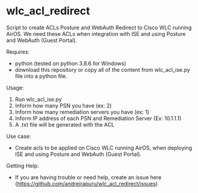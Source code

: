 
# wlc_acl_redirect
Script to create ACLs Posture and WebAuth Redirect to Cisco WLC running AirOS.
We need these ACLs when integration with ISE and using Posture and WebAuth (Guest Portal).

Requires:
- python (tested on python 3.8.6 for Windows)
- download this repository or copy all of the content from wlc_acl_ise.py file into a python file.


Usage:
1) Run wlc_acl_ise.py
2) Inform how many PSN you have (ex: 2)
3) Inform how many remediation servers you have (ex: 1)
4) Inform IP address of each PSN and Remediation Server (Ex: 10.1.1.1)
5) A .txt file will be generated with the ACL

Use case:
- Create acls to be applied on Cisco WLC running AirOS, when deploying ISE and using Posture and WebAuth (Guest Portal).

Getting Help:
- If you are having trouble or need help, create an issue here (https://github.com/andreirapuru/wlc_acl_redirect/issues)
